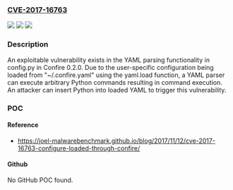 ### [CVE-2017-16763](https://cve.mitre.org/cgi-bin/cvename.cgi?name=CVE-2017-16763)
![](https://img.shields.io/static/v1?label=Product&message=n%2Fa&color=blue)
![](https://img.shields.io/static/v1?label=Version&message=n%2Fa&color=blue)
![](https://img.shields.io/static/v1?label=Vulnerability&message=n%2Fa&color=brighgreen)

### Description

An exploitable vulnerability exists in the YAML parsing functionality in config.py in Confire 0.2.0. Due to the user-specific configuration being loaded from "~/.confire.yaml" using the yaml.load function, a YAML parser can execute arbitrary Python commands resulting in command execution. An attacker can insert Python into loaded YAML to trigger this vulnerability.

### POC

#### Reference
- https://joel-malwarebenchmark.github.io/blog/2017/11/12/cve-2017-16763-configure-loaded-through-confire/

#### Github
No GitHub POC found.

